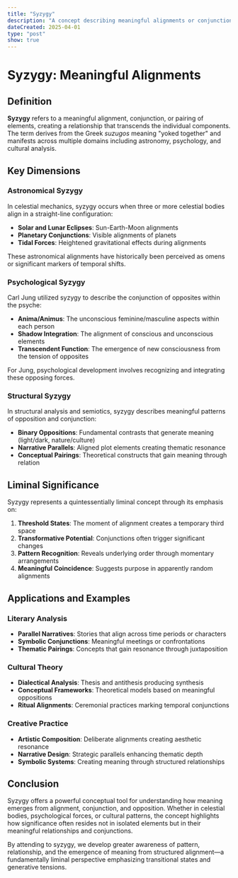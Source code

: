 ```yaml
---
title: "Syzygy"
description: "A concept describing meaningful alignments or conjunctions of elements, often used in astronomy, psychology, and literary analysis."
dateCreated: 2025-04-01
type: "post"
show: true
---
```


# Syzygy: Meaningful Alignments

## Definition
**Syzygy** refers to a meaningful alignment, conjunction, or pairing of elements, creating a relationship that transcends the individual components. The term derives from the Greek *suzugos* meaning "yoked together" and manifests across multiple domains including astronomy, psychology, and cultural analysis.

## Key Dimensions

### Astronomical Syzygy
In celestial mechanics, syzygy occurs when three or more celestial bodies align in a straight-line configuration:
- **Solar and Lunar Eclipses**: Sun-Earth-Moon alignments
- **Planetary Conjunctions**: Visible alignments of planets
- **Tidal Forces**: Heightened gravitational effects during alignments

These astronomical alignments have historically been perceived as omens or significant markers of temporal shifts.

### Psychological Syzygy
Carl Jung utilized syzygy to describe the conjunction of opposites within the psyche:
- **Anima/Animus**: The unconscious feminine/masculine aspects within each person
- **Shadow Integration**: The alignment of conscious and unconscious elements
- **Transcendent Function**: The emergence of new consciousness from the tension of opposites

For Jung, psychological development involves recognizing and integrating these opposing forces.

### Structural Syzygy
In structural analysis and semiotics, syzygy describes meaningful patterns of opposition and conjunction:
- **Binary Oppositions**: Fundamental contrasts that generate meaning (light/dark, nature/culture)
- **Narrative Parallels**: Aligned plot elements creating thematic resonance
- **Conceptual Pairings**: Theoretical constructs that gain meaning through relation

## Liminal Significance

Syzygy represents a quintessentially liminal concept through its emphasis on:

1. **Threshold States**: The moment of alignment creates a temporary third space
2. **Transformative Potential**: Conjunctions often trigger significant changes
3. **Pattern Recognition**: Reveals underlying order through momentary arrangements
4. **Meaningful Coincidence**: Suggests purpose in apparently random alignments

## Applications and Examples

### Literary Analysis
- **Parallel Narratives**: Stories that align across time periods or characters
- **Symbolic Conjunctions**: Meaningful meetings or confrontations
- **Thematic Pairings**: Concepts that gain resonance through juxtaposition

### Cultural Theory
- **Dialectical Analysis**: Thesis and antithesis producing synthesis
- **Conceptual Frameworks**: Theoretical models based on meaningful oppositions
- **Ritual Alignments**: Ceremonial practices marking temporal conjunctions

### Creative Practice
- **Artistic Composition**: Deliberate alignments creating aesthetic resonance
- **Narrative Design**: Strategic parallels enhancing thematic depth
- **Symbolic Systems**: Creating meaning through structured relationships

## Conclusion

Syzygy offers a powerful conceptual tool for understanding how meaning emerges from alignment, conjunction, and opposition. Whether in celestial bodies, psychological forces, or cultural patterns, the concept highlights how significance often resides not in isolated elements but in their meaningful relationships and conjunctions.

By attending to syzygy, we develop greater awareness of pattern, relationship, and the emergence of meaning from structured alignment—a fundamentally liminal perspective emphasizing transitional states and generative tensions.
